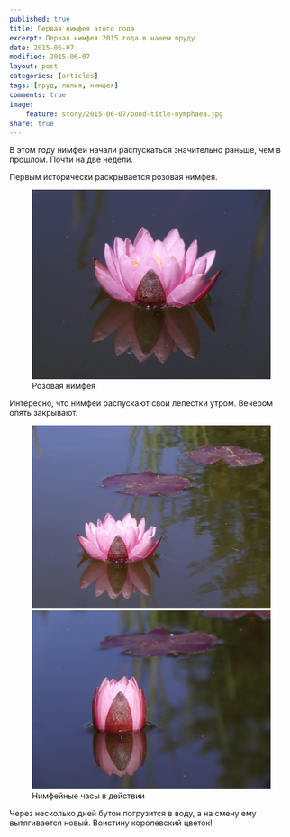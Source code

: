 ```yaml
---
published: true
title: Первая нимфея этого года
excerpt: Первая нимфея 2015 года в нашем пруду
date: 2015-06-07
modified: 2015-06-07
layout: post
categories: [articles]
tags: [пруд, лилия, нимфея]
comments: true
image:
    feature: story/2015-06-07/pond-title-nymphaea.jpg
share: true
---
```


В этом году нимфеи начали распускаться значительно раньше, чем в прошлом. Почти на две недели.

<!-- more -->

Первым исторически раскрывается розовая нимфея.

<figure>
    <a href="/images/story/2015-06-07/DSC03759.jpg"><img alt="Розовая нимфея" title="Розовая нимфея" src="/images/story/2015-06-07/DSC03759.jpg"></a>
    <figcaption>Розовая нимфея</figcaption>
</figure>

Интересно, что нимфеи распускают свои лепестки утром. Вечером опять закрывают.

<figure class="half">
    <a href="/images/story/2015-06-07/DSC03765.jpg"><img alt="Нимфейные часы в действии" title="Нимфейные часы в действии" src="/images/story/2015-06-07/DSC03765.jpg"></a>
    <a href="/images/story/2015-06-07/DSC03739.jpg"><img alt="Нимфее пора спать" title="Нимфее пора спать" src="/images/story/2015-06-07/DSC03739.jpg"></a>
    <figcaption>Нимфейные часы в действии</figcaption>
</figure>

Через несколько дней бутон погрузится в воду, а на смену ему вытягивается новый. Воистину королевский цветок! 
